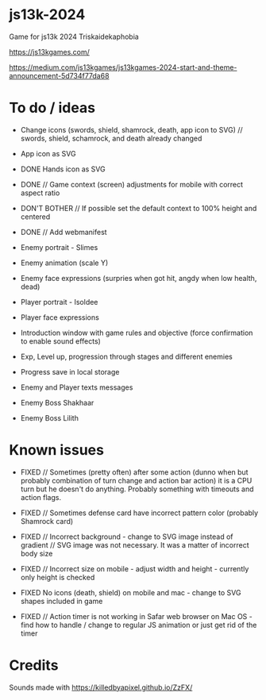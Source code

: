# js13k-2024
Game for js13k 2024 Triskaidekaphobia

https://js13kgames.com/

https://medium.com/js13kgames/js13kgames-2024-start-and-theme-announcement-5d734f77da68

# To do / ideas #

* Change icons (swords, shield, shamrock, death, app icon to SVG)
// swords, shield, schamrock, and death already changed
* App icon as SVG
* DONE Hands icon as SVG
* DONE // Game context (screen) adjustments for mobile with correct aspect ratio
* DON'T BOTHER // If possible set the default context to 100% height and centered
* DONE // Add webmanifest

* Enemy portrait - Slimes
* Enemy animation (scale Y)
* Enemy face expressions (surpries when got hit, angdy when low health, dead)

* Player portrait - Isoldee
* Player face expressions

* Introduction window with game rules and objective (force confirmation to enable sound effects)
* Exp, Level up, progression through stages and different enemies
* Progress save in local storage

* Enemy and Player texts messages
* Enemy Boss Shakhaar
* Enemy Boss Lilith

# Known issues #

* FIXED // Sometimes (pretty often) after some action (dunno when but probably combination of turn change and action bar action) it is a CPU turn but he doesn't do anything. Probably something with timeouts and action flags.
* FIXED // Sometimes defense card have incorrect pattern color (probably Shamrock card)

* FIXED // Incorrect background - change to SVG image instead of gradient
// SVG image was not necessary. It was a matter of incorrect body size
* FIXED // Incorrect size on mobile - adjust width and height - currently only height is checked
* FIXED No icons (death, shield) on mobile and mac - change to SVG shapes included in game
* FIXED // Action timer is not working in Safar web browser on Mac OS - find how to handle / change to regular JS animation or just get rid of the timer

# Credits #

Sounds made with https://killedbyapixel.github.io/ZzFX/
